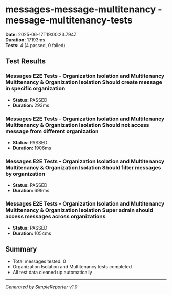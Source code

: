 # messages-message-multitenancy - message-multitenancy-tests

**Date:** 2025-06-17T19:00:23.794Z  
**Duration:** 17193ms  
**Tests:** 4 (4 passed, 0 failed)

## Test Results


### Messages E2E Tests - Organization Isolation and Multitenancy Multitenancy & Organization Isolation Should create message in specific organization
- **Status:** PASSED
- **Duration:** 293ms



### Messages E2E Tests - Organization Isolation and Multitenancy Multitenancy & Organization Isolation Should not access message from different organization
- **Status:** PASSED
- **Duration:** 1906ms



### Messages E2E Tests - Organization Isolation and Multitenancy Multitenancy & Organization Isolation Should filter messages by organization
- **Status:** PASSED
- **Duration:** 699ms



### Messages E2E Tests - Organization Isolation and Multitenancy Multitenancy & Organization Isolation Super admin should access messages across organizations
- **Status:** PASSED
- **Duration:** 1054ms



## Summary

- Total messages tested: 0
- Organization Isolation and Multitenancy tests completed
- All test data cleaned up automatically

---
*Generated by SimpleReporter v1.0*
